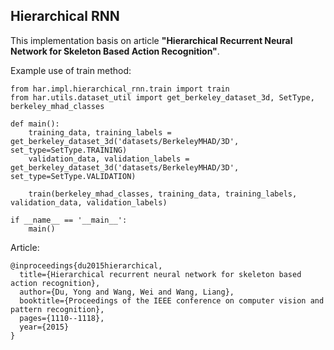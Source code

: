 ## Hierarchical RNN

This implementation basis on article **"Hierarchical Recurrent Neural Network for Skeleton Based Action Recognition"**.

Example use of train method:
```
from har.impl.hierarchical_rnn.train import train
from har.utils.dataset_util import get_berkeley_dataset_3d, SetType, berkeley_mhad_classes

def main():
    training_data, training_labels = get_berkeley_dataset_3d('datasets/BerkeleyMHAD/3D', set_type=SetType.TRAINING)
    validation_data, validation_labels = get_berkeley_dataset_3d('datasets/BerkeleyMHAD/3D', set_type=SetType.VALIDATION)

    train(berkeley_mhad_classes, training_data, training_labels, validation_data, validation_labels)

if __name__ == '__main__':
    main()
```

Article:
```
@inproceedings{du2015hierarchical,
  title={Hierarchical recurrent neural network for skeleton based action recognition},
  author={Du, Yong and Wang, Wei and Wang, Liang},
  booktitle={Proceedings of the IEEE conference on computer vision and pattern recognition},
  pages={1110--1118},
  year={2015}
}
```